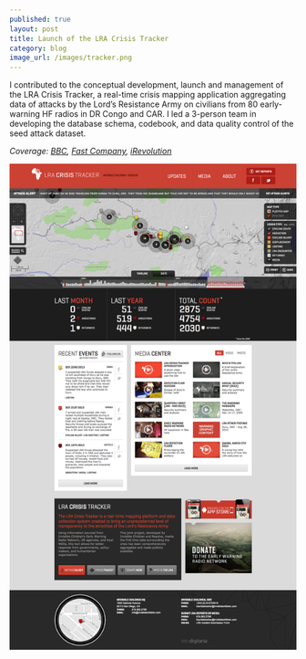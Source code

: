 ```yaml
---
published: true
layout: post
title: Launch of the LRA Crisis Tracker
category: blog
image_url: /images/tracker.png
---
```


I contributed to the conceptual development, launch and management of the LRA Crisis Tracker, a real-time crisis mapping application aggregating data of attacks by the Lord’s Resistance Army on civilians from 80 early-warning HF radios in DR Congo and CAR. I led a 3-person team in developing the database schema, codebook, and data quality control of the seed attack dataset.

*Coverage: [BBC](http://www.bbc.co.uk/news/world-africa-15173291), [Fast Company](http://www.fastcompany.com/1785098/cybermapping-africas-strangest-conflict), [iRevolution](http://irevolution.net/2011/09/29/real-time-lra-crisis-map-tracks-mass-atrocities-in-central-africa/)*

[<img src="/images/tracker.png">](http://lracrisistracker.theresolve.org/)